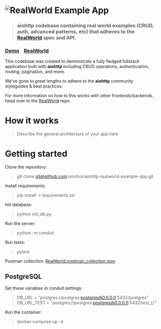 # ![RealWorld Example App](logo.png)

> ### aiohttp codebase containing real world examples (CRUD, auth, advanced patterns, etc) that adheres to the [RealWorld](https://github.com/gothinkster/realworld) spec and API.


### [Demo](https://github.com/gothinkster/realworld)&nbsp;&nbsp;&nbsp;&nbsp;[RealWorld](https://github.com/gothinkster/realworld)


This codebase was created to demonstrate a fully fledged fullstack application built with **aiohttp** including CRUD operations, authentication, routing, pagination, and more.

We've gone to great lengths to adhere to the **aiohttp** community styleguides & best practices.

For more information on how to this works with other frontends/backends, head over to the [RealWorld](https://github.com/gothinkster/realworld) repo.


# How it works

> Describe the general architecture of your app here

# Getting started

Clone the repository:
> git clone git@github.com:nomhoi/aiohttp-realworld-example-app.git

Install requirements:
> pip install -r requirements.txt

Init database:
> python init_db.py

Run the server:
> python -m conduit

Run tests:
> pytest

Postman collection: [RealWorld.postman_collection.json](https://github.com/nomhoi/aiohttp-realworld-example-app/blob/master/RealWorld.postman_collection.json)

## PostgreSQL

Set these variables in conduit.settings:
> DB_URL = "postgres://postgres:postgres@0.0.0.0:5432/postgres"
> DB_URL_TEST = "postgres://postgres:postgres@0.0.0.0:5432/test_{}"

Run the container:
> docker-compose up -d
